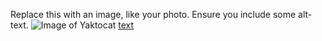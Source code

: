 Replace this with an image, like your photo. Ensure you include some alt-text.
![Image of Yaktocat](https://octodex.github.com/images/yaktocat.png)
[text](https://example.com)
